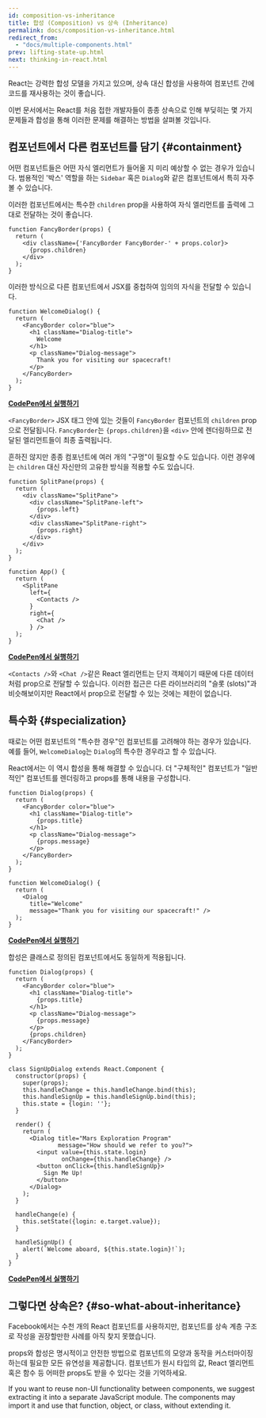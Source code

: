 ```yaml
---
id: composition-vs-inheritance
title: 합성 (Composition) vs 상속 (Inheritance)
permalink: docs/composition-vs-inheritance.html
redirect_from:
  - "docs/multiple-components.html"
prev: lifting-state-up.html
next: thinking-in-react.html
---
```


React는 강력한 합성 모델을 가지고 있으며, 상속 대신 합성을 사용하여 컴포넌트 간에 코드를 재사용하는 것이 좋습니다.

이번 문서에서는 React를 처음 접한 개발자들이 종종 상속으로 인해 부딪히는 몇 가지 문제들과 합성을 통해 이러한 문제를 해결하는 방법을 살펴볼 것입니다.

## 컴포넌트에서 다른 컴포넌트를 담기 {#containment}

어떤 컴포넌트들은 어떤 자식 엘리먼트가 들어올 지 미리 예상할 수 없는 경우가 있습니다. 범용적인 '박스' 역할을 하는 `Sidebar` 혹은 `Dialog`와 같은 컴포넌트에서 특히 자주 볼 수 있습니다.

이러한 컴포넌트에서는 특수한 `children` prop을 사용하여 자식 엘리먼트를 출력에 그대로 전달하는 것이 좋습니다.

```js{4}
function FancyBorder(props) {
  return (
    <div className={'FancyBorder FancyBorder-' + props.color}>
      {props.children}
    </div>
  );
}
```

이러한 방식으로 다른 컴포넌트에서 JSX를 중첩하여 임의의 자식을 전달할 수 있습니다.

```js{4-9}
function WelcomeDialog() {
  return (
    <FancyBorder color="blue">
      <h1 className="Dialog-title">
        Welcome
      </h1>
      <p className="Dialog-message">
        Thank you for visiting our spacecraft!
      </p>
    </FancyBorder>
  );
}
```

**[CodePen에서 실행하기](https://codepen.io/gaearon/pen/ozqNOV?editors=0010)**

`<FancyBorder>` JSX 태그 안에 있는 것들이 `FancyBorder` 컴포넌트의 `children` prop으로 전달됩니다. `FancyBorder`는 `{props.children}`을 `<div>` 안에 렌더링하므로 전달된 엘리먼트들이 최종 출력됩니다.

흔하진 않지만 종종 컴포넌트에 여러 개의 "구멍"이 필요할 수도 있습니다. 이런 경우에는 `children` 대신 자신만의 고유한 방식을 적용할 수도 있습니다.

```js{5,8,18,21}
function SplitPane(props) {
  return (
    <div className="SplitPane">
      <div className="SplitPane-left">
        {props.left}
      </div>
      <div className="SplitPane-right">
        {props.right}
      </div>
    </div>
  );
}

function App() {
  return (
    <SplitPane
      left={
        <Contacts />
      }
      right={
        <Chat />
      } />
  );
}
```

[**CodePen에서 실행하기**](https://codepen.io/gaearon/pen/gwZOJp?editors=0010)

`<Contacts />`와 `<Chat />`같은 React 엘리먼트는 단지 객체이기 때문에 다른 데이터처럼 prop으로 전달할 수 있습니다. 이러한 접근은 다른 라이브러리의 "슬롯 (slots)"과 비슷해보이지만 React에서 prop으로 전달할 수 있는 것에는 제한이 없습니다.

## 특수화 {#specialization}

때로는 어떤 컴포넌트의 "특수한 경우"인 컴포넌트를 고려해야 하는 경우가 있습니다. 예를 들어, `WelcomeDialog`는 `Dialog`의 특수한 경우라고 할 수 있습니다.

React에서는 이 역시 합성을 통해 해결할 수 있습니다. 더 "구체적인" 컴포넌트가 "일반적인" 컴포넌트를 렌더링하고 props를 통해 내용을 구성합니다.

```js{5,8,16-18}
function Dialog(props) {
  return (
    <FancyBorder color="blue">
      <h1 className="Dialog-title">
        {props.title}
      </h1>
      <p className="Dialog-message">
        {props.message}
      </p>
    </FancyBorder>
  );
}

function WelcomeDialog() {
  return (
    <Dialog
      title="Welcome"
      message="Thank you for visiting our spacecraft!" />
  );
}
```

[**CodePen에서 실행하기**](https://codepen.io/gaearon/pen/kkEaOZ?editors=0010)

합성은 클래스로 정의된 컴포넌트에서도 동일하게 적용됩니다.

```js{10,27-31}
function Dialog(props) {
  return (
    <FancyBorder color="blue">
      <h1 className="Dialog-title">
        {props.title}
      </h1>
      <p className="Dialog-message">
        {props.message}
      </p>
      {props.children}
    </FancyBorder>
  );
}

class SignUpDialog extends React.Component {
  constructor(props) {
    super(props);
    this.handleChange = this.handleChange.bind(this);
    this.handleSignUp = this.handleSignUp.bind(this);
    this.state = {login: ''};
  }

  render() {
    return (
      <Dialog title="Mars Exploration Program"
              message="How should we refer to you?">
        <input value={this.state.login}
               onChange={this.handleChange} />
        <button onClick={this.handleSignUp}>
          Sign Me Up!
        </button>
      </Dialog>
    );
  }

  handleChange(e) {
    this.setState({login: e.target.value});
  }

  handleSignUp() {
    alert(`Welcome aboard, ${this.state.login}!`);
  }
}
```

[**CodePen에서 실행하기**](https://codepen.io/gaearon/pen/gwZbYa?editors=0010)

## 그렇다면 상속은? {#so-what-about-inheritance}

Facebook에서는 수천 개의 React 컴포넌트를 사용하지만, 컴포넌트를 상속 계층 구조로 작성을 권장할만한 사례를 아직 찾지 못했습니다.

props와 합성은 명시적이고 안전한 방법으로 컴포넌트의 모양과 동작을 커스터마이징하는데 필요한 모든 유연성을 제공합니다. 컴포넌트가 원시 타입의 값, React 엘리먼트 혹은 함수 등 어떠한 props도 받을 수 있다는 것을 기억하세요.

If you want to reuse non-UI functionality between components, we suggest extracting it into a separate JavaScript module. The components may import it and use that function, object, or class, without extending it.
